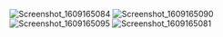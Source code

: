 ![Screenshot_1609165084](https://user-images.githubusercontent.com/64243974/103220321-31fcf100-494a-11eb-8e80-c4aa0545a370.png)
![Screenshot_1609165090](https://user-images.githubusercontent.com/64243974/103220327-36c1a500-494a-11eb-903b-f2658ad99b95.png)
![Screenshot_1609165095](https://user-images.githubusercontent.com/64243974/103220332-37f2d200-494a-11eb-88af-ba6a42243f93.png)
![Screenshot_1609165081](https://user-images.githubusercontent.com/64243974/103220337-39bc9580-494a-11eb-880c-dd10ef3704d5.png)
